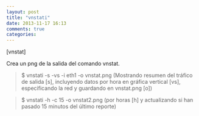 ```yaml
---
layout: post
title: "vnstati"
date: 2013-11-17 16:13
comments: true
categories: 
---
```

[vnstat]

Crea un png de la salida del comando vnstat.

>$ vnstati -s -vs -i eth1 -o vnstat.png (Mostrando resumen del tráfico de salida [s], incluyendo datos por hora en gráfica vertical [vs], especificando la red y guardando en vnstat.png [o])

>$ vnstati -h -c 15 -o vnstat2.png (por horas [h] y actualizando si han pasado 15 minutos del último reporte)

